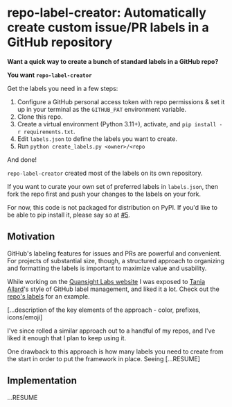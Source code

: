# repo-label-creator: Automatically create custom issue/PR labels in a GitHub repository

**Want a quick way to create a bunch of standard labels in a GitHub repo?**

**You want `repo-label-creator`**

Get the labels you need in a few steps:

1. Configure a GitHub personal access token with repo permissions & set it up in
   your terminal as the `GITHUB_PAT` environment variable.
2. Clone this repo.
3. Create a virtual environment (Python 3.11+), activate, and
   `pip install -r requirements.txt`.
4. Edit `labels.json` to define the labels you want to create.
5. Run `python create_labels.py <owner>/<repo`

And done!

`repo-label-creator` created most of the labels on its own repository.

If you want to curate your own set of preferred labels in `labels.json`, then
fork the repo first and push your changes to the labels on your fork.

For now, this code is not packaged for distribution on PyPI. If you'd like to be
able to pip install it, please say so at [#5].


## Motivation

GitHub's labeling features for issues and PRs are powerful and convenient. For
projects of substantial size, though, a structured approach to organizing and
formatting the labels is important to maximize value and usability.

While working on the [Quansight Labs website][labs site] I was exposed to
[Tania Allard]'s style of GitHub label management, and liked it a lot. Check out
the [repo's labels][labs site labels] for an example.

[...description of the key elements of the approach - color, prefixes, icons/emoji]

I've since rolled a similar approach out to a handful of my repos, and I've
liked it enough that I plan to keep using it.

One drawback to this approach is how many labels you need to create from the
start in order to put the framework in place. Seeing [...RESUME]


## Implementation

...RESUME


[#5]: https://github.com/bskinn/repo-label-creator/issues/5
[labs site]: https://labs.quansight.org
[labs site repo]: https://github.com/Quansight/Quansight-website
[labs site labels]: https://github.com/Quansight/Quansight-website/labels
[Tania Allard]: https://github.com/trallard